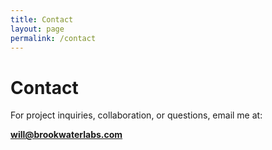 ```yaml
---
title: Contact
layout: page
permalink: /contact
---
```


# Contact

For project inquiries, collaboration, or questions, email me at:

**[will@brookwaterlabs.com](mailto:will@brookwaterlabs.com)**
